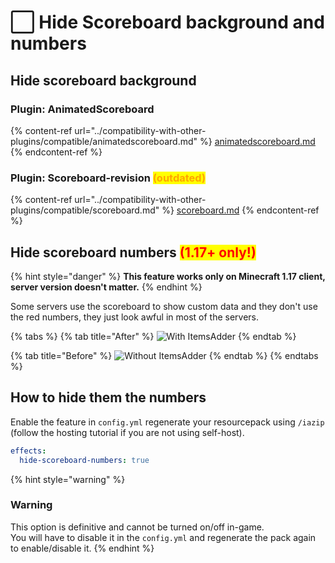 # ⬜ Hide Scoreboard background and numbers

## Hide scoreboard background

### Plugin: AnimatedScoreboard

{% content-ref url="../compatibility-with-other-plugins/compatible/animatedscoreboard.md" %}
[animatedscoreboard.md](../compatibility-with-other-plugins/compatible/animatedscoreboard.md)
{% endcontent-ref %}

### Plugin: Scoreboard-revision <mark style="color:orange;">(outdated)</mark>

{% content-ref url="../compatibility-with-other-plugins/compatible/scoreboard.md" %}
[scoreboard.md](../compatibility-with-other-plugins/compatible/scoreboard.md)
{% endcontent-ref %}

## Hide scoreboard numbers <mark style="color:red;">(1.17+ only!)</mark>

{% hint style="danger" %}
**This feature works only on Minecraft 1.17 client, server version doesn't matter.**
{% endhint %}

Some servers use the scoreboard to show custom data and they don't use the red numbers, they just look awful in most of the servers.

{% tabs %}
{% tab title="After" %}
![With ItemsAdder](../.gitbook/assets/image\_\(130\).png)
{% endtab %}

{% tab title="Before" %}
![Without ItemsAdder](../.gitbook/assets/image\_\(131\).png)
{% endtab %}
{% endtabs %}

## How to hide them the numbers

Enable the feature in `config.yml` regenerate your resourcepack using `/iazip` (follow the hosting tutorial if you are not using self-host).

```yaml
effects:
  hide-scoreboard-numbers: true
```

{% hint style="warning" %}
### **Warning**

This option is definitive and cannot be turned on/off in-game.\
You will have to disable it in the `config.yml` and regenerate the pack again to enable/disable it.
{% endhint %}
